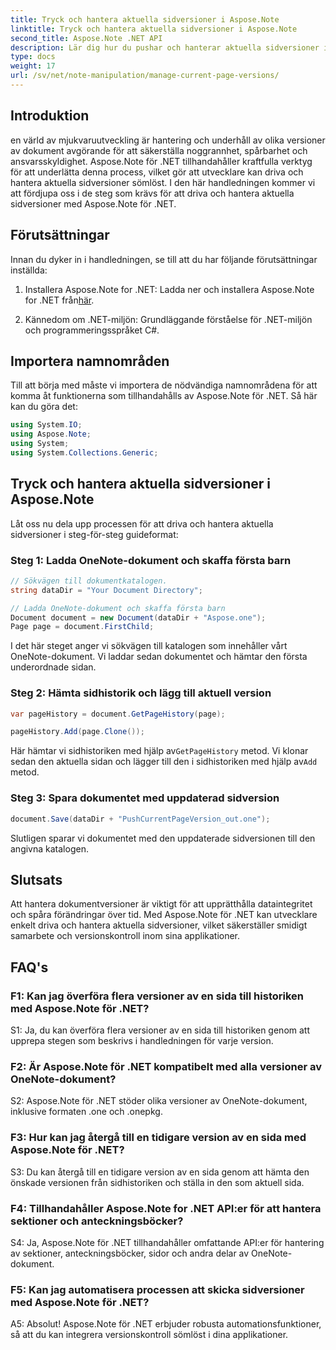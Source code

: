 ```yaml
---
title: Tryck och hantera aktuella sidversioner i Aspose.Note
linktitle: Tryck och hantera aktuella sidversioner i Aspose.Note
second_title: Aspose.Note .NET API
description: Lär dig hur du pushar och hanterar aktuella sidversioner i Aspose.Note för .NET utan ansträngning. Förbättra dokumentversionskontroll och samarbete.
type: docs
weight: 17
url: /sv/net/note-manipulation/manage-current-page-versions/
---
```

## Introduktion

en värld av mjukvaruutveckling är hantering och underhåll av olika versioner av dokument avgörande för att säkerställa noggrannhet, spårbarhet och ansvarsskyldighet. Aspose.Note för .NET tillhandahåller kraftfulla verktyg för att underlätta denna process, vilket gör att utvecklare kan driva och hantera aktuella sidversioner sömlöst. I den här handledningen kommer vi att fördjupa oss i de steg som krävs för att driva och hantera aktuella sidversioner med Aspose.Note för .NET.

## Förutsättningar

Innan du dyker in i handledningen, se till att du har följande förutsättningar inställda:

1.  Installera Aspose.Note for .NET: Ladda ner och installera Aspose.Note for .NET från[här](https://releases.aspose.com/note/net/).

2. Kännedom om .NET-miljön: Grundläggande förståelse för .NET-miljön och programmeringsspråket C#.

## Importera namnområden

Till att börja med måste vi importera de nödvändiga namnområdena för att komma åt funktionerna som tillhandahålls av Aspose.Note för .NET. Så här kan du göra det:

```csharp
using System.IO;
using Aspose.Note;
using System;
using System.Collections.Generic;
```

## Tryck och hantera aktuella sidversioner i Aspose.Note

Låt oss nu dela upp processen för att driva och hantera aktuella sidversioner i steg-för-steg guideformat:

### Steg 1: Ladda OneNote-dokument och skaffa första barn

```csharp
// Sökvägen till dokumentkatalogen.
string dataDir = "Your Document Directory";

// Ladda OneNote-dokument och skaffa första barn
Document document = new Document(dataDir + "Aspose.one");
Page page = document.FirstChild;
```

I det här steget anger vi sökvägen till katalogen som innehåller vårt OneNote-dokument. Vi laddar sedan dokumentet och hämtar den första underordnade sidan.

### Steg 2: Hämta sidhistorik och lägg till aktuell version

```csharp
var pageHistory = document.GetPageHistory(page);

pageHistory.Add(page.Clone());
```

 Här hämtar vi sidhistoriken med hjälp av`GetPageHistory` metod. Vi klonar sedan den aktuella sidan och lägger till den i sidhistoriken med hjälp av`Add` metod.

### Steg 3: Spara dokumentet med uppdaterad sidversion

```csharp
document.Save(dataDir + "PushCurrentPageVersion_out.one");
```

Slutligen sparar vi dokumentet med den uppdaterade sidversionen till den angivna katalogen.

## Slutsats

Att hantera dokumentversioner är viktigt för att upprätthålla dataintegritet och spåra förändringar över tid. Med Aspose.Note för .NET kan utvecklare enkelt driva och hantera aktuella sidversioner, vilket säkerställer smidigt samarbete och versionskontroll inom sina applikationer.

## FAQ's

### F1: Kan jag överföra flera versioner av en sida till historiken med Aspose.Note för .NET?

S1: Ja, du kan överföra flera versioner av en sida till historiken genom att upprepa stegen som beskrivs i handledningen för varje version.

### F2: Är Aspose.Note för .NET kompatibelt med alla versioner av OneNote-dokument?

S2: Aspose.Note för .NET stöder olika versioner av OneNote-dokument, inklusive formaten .one och .onepkg.

### F3: Hur kan jag återgå till en tidigare version av en sida med Aspose.Note för .NET?

S3: Du kan återgå till en tidigare version av en sida genom att hämta den önskade versionen från sidhistoriken och ställa in den som aktuell sida.

### F4: Tillhandahåller Aspose.Note for .NET API:er för att hantera sektioner och anteckningsböcker?

S4: Ja, Aspose.Note för .NET tillhandahåller omfattande API:er för hantering av sektioner, anteckningsböcker, sidor och andra delar av OneNote-dokument.

### F5: Kan jag automatisera processen att skicka sidversioner med Aspose.Note för .NET?

A5: Absolut! Aspose.Note för .NET erbjuder robusta automationsfunktioner, så att du kan integrera versionskontroll sömlöst i dina applikationer.